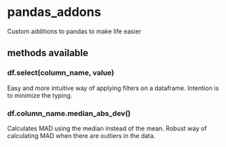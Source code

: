 # pandas_addons
Custom additions to pandas to make life easier


## methods available
### df.select(column_name, value)

Easy and more intuitive way of applying filters on a dataframe. Intention is
to minimize the typing.

### df.column_name.median_abs_dev()

Calculates MAD using the median instead of the mean. Robust way of calculating 
MAD when there are outliers in the data.
